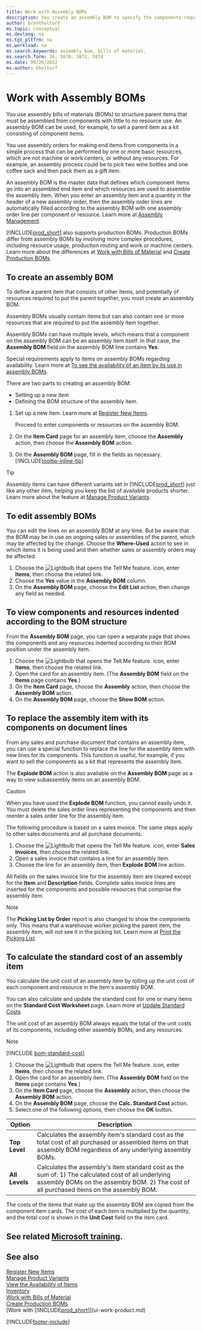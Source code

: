 ```yaml
---
title: Work with Assembly BOMs
description: You create an assembly BOM to specify the components required to put together the item that the BOM represents.
author: brentholtorf
ms.topic: conceptual
ms.devlang: na
ms.tgt_pltfrm: na
ms.workload: na
ms.search.keywords: assembly bom, bills of material, 
ms.search.form: 36, 5870, 5872, 5874
ms.date: 09/26/2022
ms.author: bholtorf
---
```

# Work with Assembly BOMs

You use assembly bills of materials (BOMs) to structure parent items that must be assembled from components with little to no resource use. An assembly BOM can be used, for example, to sell a parent item as a kit consisting of component items.

You use assembly orders for making end items from components in a simple process that can be performed by one or more basic resources, which are not machine or work centers, or without any resources. For example, an assembly process could be to pick two wine bottles and one coffee sack and then pack them as a gift item.  

An assembly BOM is the master data that defines which component items go into an assembled end item and which resources are used to assemble the assembly item. When you enter an assembly item and a quantity in the header of a new assembly order, then the assembly order lines are automatically filled according to the assembly BOM with one assembly order line per component or resource. Learn more at [Assembly Management](assembly-assemble-items.md).

[!INCLUDE[prod_short](includes/prod_short.md)] also supports production BOMs. Production BOMs differ from assembly BOMs by involving more complex procedures, including resource usage, production routing and work or machine centers. Learn more about the differences at [Work with Bills of Material](inventory-how-work-BOMs.md) and [Create Production BOMs](production-how-to-create-production-boms.md).

## To create an assembly BOM

To define a parent item that consists of other items, and potentially of resources required to put the parent together, you must create an assembly BOM.  

Assembly BOMs usually contain items but can also contain one or more resources that are required to put the assembly item together.

Assembly BOMs can have multiple levels, which means that a component on the assembly BOM can be an assembly item itself. In that case, the **Assembly BOM** field on the assembly BOM line contains **Yes**.

Special requirements apply to items on assembly BOMs regarding availability. Learn more at [To see the availability of an item by its use in assembly BOMs](inventory-how-availability-overview.md#to-view-the-availability-of-an-item-by-its-use-in-assembly-or-production-boms).

There are two parts to creating an assembly BOM:

- Setting up a new item
- Defining the BOM structure of the assembly item.

1. Set up a new item. Learn more at [Register New Items](inventory-how-register-new-items.md).

   Proceed to enter components or resources on the assembly BOM.  
2. On the **Item Card** page for an assembly item, choose the **Assembly** action, then choose the **Assembly BOM** action.
3. On the **Assembly BOM** page, fill in the fields as necessary. [!INCLUDE[tooltip-inline-tip](includes/tooltip-inline-tip_md.md)]

> [!TIP]
> Assembly items can have different variants set in [!INCLUDE[prod_short](includes/prod_short.md)] just like any other item, helping you keep the list of available products shorter. Learn more about the feature at [Manage Product Variants](inventory-item-variants.md).

## To edit assembly BOMs

You can edit the lines on an assembly BOM at any time. But be aware that the BOM may be in use on ongoing sales or assemblies of the parent, which may be affected by the change. Choose the **Where-Used** action to see in which items it is being used and then whether sales or assembly orders may be affected.

1. Choose the ![Lightbulb that opens the Tell Me feature.](media/ui-search/search_small.png "Tell me what you want to do") icon, enter **Items**, then choose the related link.
2. Choose the **Yes** value in the **Assembly BOM** column.
3. On the **Assembly BOM** page, choose the **Edit List** action, then change any field as needed.

## To view components and resources indented according to the BOM structure

From the **Assembly BOM** page, you can open a separate page that shows the components and any resources indented according to their BOM position under the assembly item.

1. Choose the ![Lightbulb that opens the Tell Me feature.](media/ui-search/search_small.png "Tell me what you want to do") icon, enter **Items**, then choose the related link.
2. Open the card for an assembly item. (The **Assembly BOM** field on the **Items** page contains **Yes**.)
3. On the **Item Card** page, choose the **Assembly** action, then choose the **Assembly BOM** action.
4. On the **Assembly BOM** page, choose the **Show BOM** action.

## To replace the assembly item with its components on document lines

From any sales and purchase document that contains an assembly item, you can use a special function to replace the line for the assembly item with new lines for its components. This function is useful, for example, if you want to sell the components as a kit that represents the assembly item.

The **Explode BOM** action is also available on the **Assembly BOM** page as a way to view subassembly items on an assembly BOM.

> [!CAUTION]  
> When you have used the **Explode BOM** function, you cannot easily undo it. You must delete the sales order lines representing the components and then reenter a sales order line for the assembly item.

The following procedure is based on a sales invoice. The same steps apply to other sales documents and all purchase documents.

1. Choose the ![Lightbulb that opens the Tell Me feature.](media/ui-search/search_small.png "Tell me what you want to do") icon, enter **Sales Invoices**, then choose the related link.
2. Open a sales invoice that contains a line for an assembly item.
3. Choose the line for an assembly item, then **Explode BOM** line action.

All fields on the sales invoice line for the assembly item are cleared except for the **Item** and **Description** fields. Complete sales invoice lines are inserted for the components and possible resources that comprise the assembly item.

> [!NOTE]
> The **Picking List by Order** report is also changed to show the components only. This means that a warehouse worker picking the parent item, the assembly item, will not see it in the picking list. Learn more at [Print the Picking List](sales-how-print-picking-list.md).

## To calculate the standard cost of an assembly item

You calculate the unit cost of an assembly item by rolling up the unit cost of each component and resource in the item's assembly BOM.

You can also calculate and update the standard cost for one or many items on the **Standard Cost Worksheet** page. Learn more at [Update Standard Costs](finance-how-to-update-standard-costs.md).  

The unit cost of an assembly BOM always equals the total of the unit costs of its components, including other assembly BOMs, and any resources.  

> [!NOTE]
> [!INCLUDE [bom-standard-cost](includes/bom-standard-cost.md)]

1. Choose the ![Lightbulb that opens the Tell Me feature.](media/ui-search/search_small.png "Tell me what you want to do") icon, enter **Items**, then choose the related link.
2. Open the card for an assembly item. (The **Assembly BOM** field on the **Items** page contains **Yes**.)
3. On the **Item Card** page, choose the **Assembly** action, then choose the **Assembly BOM** action.
4. On the **Assembly BOM** page, choose the **Calc. Standard Cost** action.
5. Select one of the following options, then choose the **OK** button.

|Option |Description |
|-------|------------|
|**Top Level**|Calculates the assembly item's standard cost as the total cost of all purchased or assembled items on that assembly BOM regardless of any underlying assembly BOMs.|
|**All Levels**|Calculates the assembly's item standard cost as the sum of: 1) The calculated cost of all underlying assembly BOMs on the assembly BOM. 2) The cost of all purchased items on the assembly BOM.|

The costs of the items that make up the assembly BOM are copied from the component item cards. The cost of each item is multiplied by the quantity, and the total cost is shown in the **Unit Cost** field on the item card.

## See related [Microsoft training](/training/modules/set-up-assembly-items-dynamics-365-business-central/).

## See also

[Register New Items](inventory-how-register-new-items.md)  
[Manage Product Variants](inventory-item-variants.md)  
[View the Availability of Items](inventory-how-availability-overview.md)  
[Inventory](inventory-manage-inventory.md)  
[Work with Bills of Material](inventory-how-work-BOMs.md)  
[Create Production BOMs](production-how-to-create-production-boms.md)  
[Work with [!INCLUDE[prod_short](includes/prod_short.md)]](ui-work-product.md)  

[!INCLUDE[footer-include](includes/footer-banner.md)]
